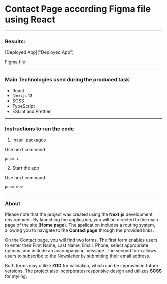 # Contact Page according Figma file using React

---

### Results:

[Deployed App]("Deployed App")

[Figma file](https://www.figma.com/file/OrSbzaWB1cx4tJ71FvRK9X/React-Technical-Assessment?node-id=1:702&mode=dev)

---

### Main Technologies used during the produced task:

-   React
-   Next.js 13
-   SCSS
-   TypeScript
-   ESLint and Prettier

---

### Instructions to run the code

1. Install packages

Use next command

```
pnpm i
```
2. Start the app

Use next command

```
pnpm dev
```

---

### About

Please note that the project was created using the **Next.js** development environment. By launching the application, you will be directed to the main page of the site (**Home page**). The application includes a routing system, allowing you to navigate to the **Contact page** through the provided links.

On the Contact page, you will find two forms. The first form enables users to enter their First Name, Last Name, Email, Phone, select appropriate options, and include an accompanying message. The second form allows users to subscribe to the Newsletter by submitting their email address.

Both forms may utilize **ZOD** for validation, which can be improved in future versions. The project also incorporates responsive design and utilizes **SCSS** for styling.